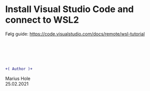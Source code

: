 # Install Visual Studio Code and connect to WSL2

Følg guide: https://code.visualstudio.com/docs/remote/wsl-tutorial

<br><br><br><br> 

```diff
+( Author )+
```
Marius Hole  
25.02.2021